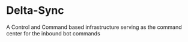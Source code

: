 # Delta-Sync
A Control and Command based infrastructure serving as the command center for the inbound bot commands

